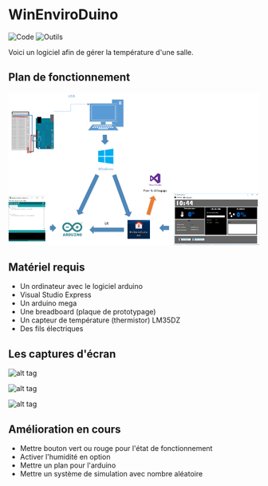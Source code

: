 # WinEnviroDuino

![Code](https://badgen.net/badge/Code/C#/:blue)
![Outils](https://badgen.net/badge/Outils/Visualstudio/blue)

Voici un logiciel afin de gérer la température d'une salle.

## Plan de fonctionnement

![Plan](https://github.com/blop03/WinEnviroDuino/blob/master/Plan-WinEnviroDuino.png)

## Matériel requis

- Un ordinateur avec le logiciel arduino
- Visual Studio Express
- Un arduino mega
- Une breadboard (plaque de prototypage)
- Un capteur de température (thermistor) LM35DZ
- Des fils électriques

## Les captures d'écran 

![alt tag](https://github.com/blop03/WinEnviroDuino/blob/master/Capture%20d'%C3%A9cran/WinEnviroDuino_Dashboard.png)

![alt tag](https://github.com/blop03/WinEnviroDuino/blob/master/Capture%20d'%C3%A9cran/WinEnviroDuino_onglet_config.png)

![alt tag](https://github.com/blop03/WinEnviroDuino/blob/master/Capture%20d'%C3%A9cran/WinEnviroDuinoGraphique.png)

## Amélioration en cours 

- Mettre bouton vert ou rouge pour l'état de fonctionnement
- Activer l'humidité en option
- Mettre un plan pour l'arduino
- Mettre un système de simulation avec nombre aléatoire
